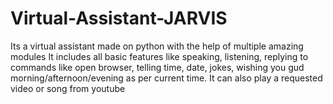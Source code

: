 # Virtual-Assistant-JARVIS

Its a virtual assistant made on python with the help of multiple amazing modules
It includes all basic features like speaking, listening, replying to commands like open browser, telling time, date, jokes, wishing you gud morning/afternoon/evening
as per current time.
It can also play a requested video or song from youtube 
